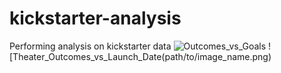 # kickstarter-analysis
Performing analysis on kickstarter data
![Outcomes_vs_Goals](path/to/image_name.png)
![Theater_Outcomes_vs_Launch_Date(path/to/image_name.png)

